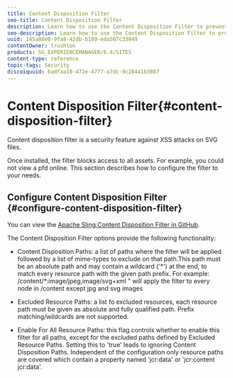 ```yaml
---
title: Content Disposition Filter
seo-title: Content Disposition Filter
description: Learn how to use the Content Disposition Filter to prevent XSS attacks.
seo-description: Learn how to use the Content Disposition Filter to prevent XSS attacks.
uuid: 145a88e0-9fa8-42db-b189-eda507c33049
contentOwner: trushton
products: SG_EXPERIENCEMANAGER/6.4/SITES
content-type: reference
topic-tags: Security
discoiquuid: badfaa18-472e-4777-a7dc-9c28441b38b7
---
```


# Content Disposition Filter{#content-disposition-filter}

Content disposition filter is a security feature against XSS attacks on SVG files.

Once installed, the filter blocks access to all assets. For example, you could not view a pfd online. This section describes how to configure the filter to your needs.

## Configure Content Disposition Filter {#configure-content-disposition-filter}

You can view the [Apache Sling Content Disposition Filter in GitHub](https://github.com/apache/sling-org-apache-sling-security/blob/master/src/main/java/org/apache/sling/security/impl/ContentDispositionFilterConfiguration.java).

The Content Disposition Filter options provide the following functionality:

* Content Disposition Paths: a list of paths where the filter will be applied followed by a list of mime-types to exclude on that path.This path must be an absolute path and may contain a wildcard ('&ast;') at the end, to match every resource path with the given path prefix. For example: /content/&ast;:image/jpeg,image/svg+xml " will apply the filter to every node in /content except jpg and svg images

* Excluded Resource Paths: a list fo excluded resources, each resource path must be given as absolute and fully qualified path. Prefix matching/wildcards are not supported.

* Enable For All Resource Paths: this flag controls whether to enable this filter for all paths, except for the excluded paths defined by Excluded Resource Paths. Setting this to 'true' leads to ignoring Content Disposition Paths. Independent of the configuration only resource paths are covered which contain a property named 'jcr:data' or 'jcr:content jcr:data'.


